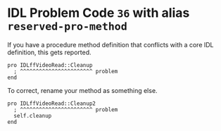 # IDL Problem Code `36` with alias `reserved-pro-method`

<!--@include: ./severity/internal_routine.md-->

If you have a procedure method definition that conflicts with a core IDL definition, this gets reported.

```idl
pro IDLffVideoRead::Cleanup
  ; ^^^^^^^^^^^^^^^^^^^^^^^ problem
end
```

To correct, rename your method as something else.

```idl
pro IDLffVideoRead::Cleanup2
  ; ^^^^^^^^^^^^^^^^^^^^^^^ problem
  self.cleanup
end
```
